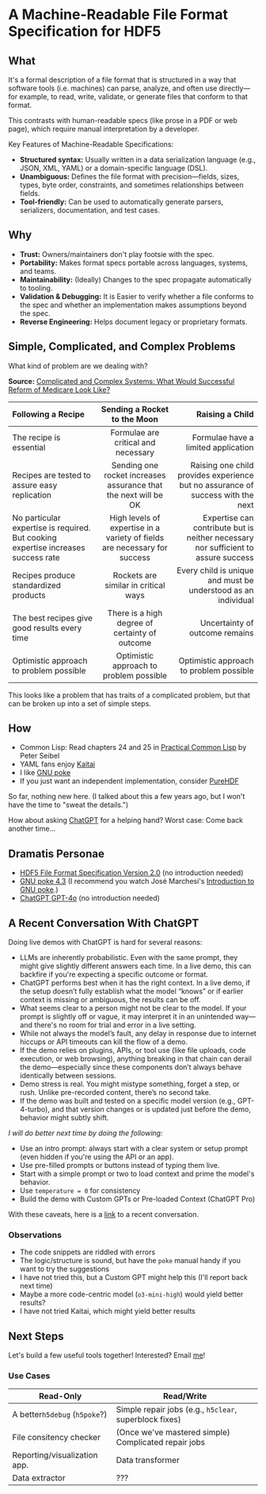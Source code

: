 # A Machine-Readable File Format Specification for HDF5

## What

It's a formal description of a file format that is structured in a way that software tools (i.e. machines) can parse, analyze, and often use directly—for example, to read, write, validate, or generate files that conform to that format.

This contrasts with human-readable specs (like prose in a PDF or web page), which require manual interpretation by a developer.

Key Features of Machine-Readable Specifications:
  
  - **Structured syntax:** Usually written in a data serialization language (e.g., JSON, XML, YAML) or a domain-specific language (DSL).
  - **Unambiguous:** Defines the file format with precision—fields, sizes, types, byte order, constraints, and sometimes relationships between fields.
  - **Tool-friendly:** Can be used to automatically generate parsers, serializers, documentation, and test cases.

## Why

- **Trust:** Owners/maintainers don't play footsie with the spec.
- **Portability:** Makes format specs portable across languages, systems, and teams.
- **Maintainability:** (Ideally) Changes to the spec propagate automatically to tooling.
- **Validation & Debugging:** It is Easier to verify whether a file conforms to the spec and whether an implementation makes assumptions beyond the spec.
- **Reverse Engineering:** Helps document legacy or proprietary formats.

## Simple, Complicated, and Complex Problems

What kind of problem are we dealing with?

**Source:** [Complicated and Complex Systems: What Would Successful Reform of Medicare Look Like?](https://publications.gc.ca/collections/Collection/CP32-79-8-2002E.pdf)

| Following a Recipe | Sending a Rocket to the Moon | Raising a Child |
| :---         |     :---:      |          ---: |
| The recipe is essential   | Formulae are critical and necessary     | Formulae have a limited application    |
| Recipes are tested to assure easy replication     | Sending one rocket increases assurance that the next will be OK       | Raising one child provides experience but no assurance of success with the next      |
| No particular expertise is required. But cooking expertise increases success rate     | High levels of expertise in a variety of fields are necessary for success       | Expertise can contribute but is neither necessary nor sufficient to assure success      |
| Recipes produce standardized products     | Rockets are similar in critical ways       | Every child is unique and must be understood as an individual     |
| The best recipes give good results every time     | There is a high degree of certainty of outcome       | Uncertainty of outcome remains     |
| Optimistic approach to problem possible     | Optimistic approach to problem possible       | Optimistic approach to problem possible     |

This looks like a problem that has traits of a complicated problem, but that can be broken up into a set of simple steps.

## How

- Common Lisp: Read chapters 24 and 25 in [Practical Common Lisp](https://gigamonkeys.com/book/) by Peter Seibel
- YAML fans enjoy [Kaitai](https://kaitai.io/)
- I like [GNU poke](https://www.jemarch.net/poke)
- If you just want an independent implementation, consider [PureHDF](https://apollo3zehn.github.io/PureHDF/)

So far, nothing new here. (I talked about this a few years ago, but I won't have the time to "sweat the details.")

How about asking [ChatGPT](https://chatgpt.com/) for a helping hand? Worst case: Come back another time...

## Dramatis Personae

- [HDF5 File Format Specification Version 2.0](https://support.hdfgroup.org/documentation/hdf5/latest/_f_m_t2.html) (no introduction needed)
- [GNU poke 4.3](https://www.jemarch.net/poke-4.3-manual/poke.html) (I recommend you watch José Marchesi's [Introduction to GNU poke](https://www.youtube.com/watch?v=KZ8meNZ_IhY).)
- [ChatGPT GPT-4o](https://openai.com/index/gpt-4o-system-card/) (no introduction needed)

## A Recent Conversation With ChatGPT

Doing live demos with ChatGPT is hard for several reasons:
- LLMs are inherently probabilistic. Even with the same prompt, they might give slightly different answers each time. In a live demo, this can backfire if you're expecting a specific outcome or format.
- ChatGPT performs best when it has the right context. In a live demo, if the setup doesn’t fully establish what the model “knows” or if earlier context is missing or ambiguous, the results can be off.
- What seems clear to a person might not be clear to the model. If your prompt is slightly off or vague, it may interpret it in an unintended way—and there's no room for trial and error in a live setting.
- While not always the model’s fault, any delay in response due to internet hiccups or API timeouts can kill the flow of a demo.
- If the demo relies on plugins, APIs, or tool use (like file uploads, code execution, or web browsing), anything breaking in that chain can derail the demo—especially since these components don’t always behave identically between sessions.
- Demo stress is real. You might mistype something, forget a step, or rush. Unlike pre-recorded content, there’s no second take.
- If the demo was built and tested on a specific model version (e.g., GPT-4-turbo), and that version changes or is updated just before the demo, behavior might subtly shift.

*I will do better next time by doing the following:*
- Use an intro prompt: always start with a clear system or setup prompt (even hidden if you're using the API or an app).
- Use pre-filled prompts or buttons instead of typing them live.
- Start with a simple prompt or two to load context and prime the model's behavior.
- Use `temperature = 0` for consistency
- Build the demo with Custom GPTs or Pre-loaded Context (ChatGPT Pro)

With these caveats, here is a [link](https://chatgpt.com/share/67ebf358-eb30-8000-a626-4e0bda18535e) to a recent conversation.

### Observations

- The code snippets are riddled with errors
- The logic/structure is sound, but have the `poke` manual handy if you want to try the suggestions
- I have not tried this, but a Custom GPT might help this (I'll report back next time)
- Maybe a more code-centric model (`o3-mini-high`) would yield better results?
- I have not tried Kaitai, which might yield better results

## Next Steps

Let's build a few useful tools together! Interested? Email [me](mailto:gheber@hdfgroup.org)!

### Use Cases

| Read-Only  | Read/Write |
| ------------- | ------------- |
| A better`h5debug` (`h5poke`?)  | Simple repair jobs  (e.g., `h5clear`, superblock fixes) |
| File consitency checker  | (Once we've mastered simple) Complicated repair jobs  |
| Reporting/visualization app. | Data transformer |
| Data extractor| ??? |
